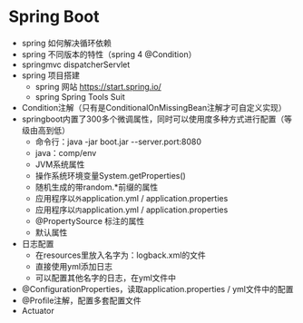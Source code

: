 Spring Boot
================
* spring 如何解决循环依赖
* spring 不同版本的特性（spring 4 @Condition）
* springmvc dispatcherServlet
* spring 项目搭建
  * spring 网站 https://start.spring.io/
  * spring Spring Tools Suit
* Condition注解（只有是ConditionalOnMissingBean注解才可自定义实现）
* springboot内置了300多个微调属性，同时可以使用度多种方式进行配置（等级由高到低）
  * 命令行：java -jar boot.jar --server.port:8080
  * java：comp/env
  * JVM系统属性
  * 操作系统环境变量System.getProperties()
  * 随机生成的带random.*前缀的属性
  * 应用程序以`外`application.yml  /  application.properties
  * 应用程序以`内`application.yml  /  application.properties
  * @PropertySource 标注的属性
  * 默认属性
* 日志配置
  * 在resources里放入名字为：logback.xml的文件
  * 直接使用yml添加日志
  * 可以配置其他名字的日志，在yml文件中
* @ConfigurationProperties，读取application.properties / yml文件中的配置
* @Profile注解，配置多套配置文件
* Actuator 